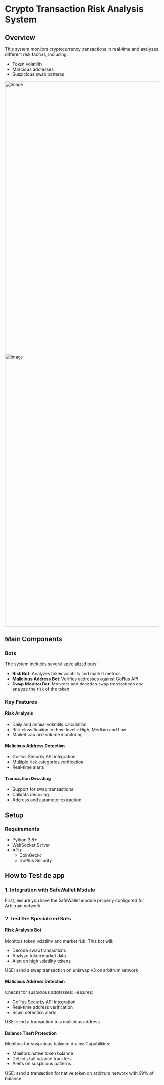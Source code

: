 # Crypto Transaction Risk Analysis System

## Overview
This system monitors cryptocurrency transactions in real-time and analyzes different risk factors, including:

- Token volatility
- Malicious addresses 
- Suspicious swap patterns

<img width="891" alt="Image" src="https://github.com/user-attachments/assets/61cb7318-b533-46f4-93ee-95b5fbe43b70" />

<img width="891" alt="Image" src="https://github.com/user-attachments/assets/62ce534d-6be0-4633-96ec-166ed01888f0" />

## Main Components

### Bots
The system includes several specialized bots:

- **Risk Bot**: Analyzes token volatility and market metrics
- **Malicious Address Bot**: Verifies addresses against GoPlus API
- **Swap Monitor Bot**: Monitors and decodes swap transactions and analyze the risk of the token

### Key Features

#### Risk Analysis
- Daily and annual volatility calculation
- Risk classification in three levels: High, Medium and Low
- Market cap and volume monitoring

#### Malicious Address Detection
- GoPlus Security API integration
- Multiple risk categories verification
- Real-time alerts

#### Transaction Decoding
- Support for swap transactions
- Calldata decoding
- Address and parameter extraction

## Setup

### Requirements
- Python 3.8+
- WebSocket Server
- APIs:
  - CoinGecko
  - GoPlus Security



## How to Test de app

### 1. Integration with SafeWallet Module
First, ensure you have the SafeWallet module properly configured for Arbitrum network:
### 2. test the Specialized Bots
#### Risk Analysis Bot
Monitors token volatility and market risk:
This bot will:
- Decode swap transactions
- Analyze token market data
- Alert on high volatility tokens

USE: send a swap transaction on uniswap v3 on arbitrum network


#### Malicious Address Detection
Checks for suspicious addresses:
Features:
- GoPlus Security API integration
- Real-time address verification
- Scam detection alerts

USE: send a transaction to a malicious address

#### Balance Theft Protection
Monitors for suspicious balance drains:
Capabilities:
- Monitors native token balance
- Detects full balance transfers
- Alerts on suspicious patterns

USE: send a transaction for native token on arbitrum network with 99% of balance
